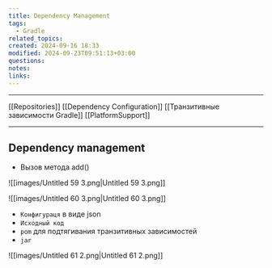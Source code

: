 ```yaml
---
title: Dependency Management
tags:
  - Gradle
related_topics: 
created: 2024-09-16 18:33
modified: 2024-09-23T09:51:13+03:00
questions: 
notes: 
links: 
---
```


---
[[Repositories]]
[[Dependency Configuration]]
[[Транзитивные зависимости Gradle]]
[[PlatformSupport]]

---

## Dependency management

- Вызов метода add()

![[images/Untitled 59 3.png|Untitled 59 3.png]]

![[images/Untitled 60 3.png|Untitled 60 3.png]]

- `Конфигураця` в виде json
- `Исходный код`
- `pom` для подтягивания транзитивных зависимостей
- `jar`

![[images/Untitled 61 2.png|Untitled 61 2.png]]
